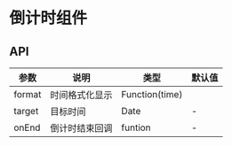 # 倒计时组件

## API

| 参数      | 说明                                      | 类型         | 默认值 |
|----------|------------------------------------------|-------------|-------|
| format | 时间格式化显示 | Function(time) |  |
| target | 目标时间 | Date | - |
| onEnd |  倒计时结束回调 | funtion | -|
